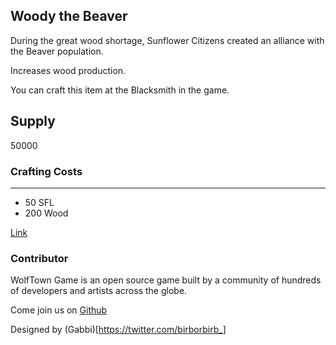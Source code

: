 ## Woody the Beaver

During the great wood shortage, Sunflower Citizens created an alliance with the Beaver population.

Increases wood production.

You can craft this item at the Blacksmith in the game.

## Supply

50000

### Crafting Costs

---

- 50 SFL
- 200 Wood

[Link](https://docs.sunflower-land.com/crafting-guide)

### Contributor

WolfTown Game is an open source game built by a community of hundreds of developers and artists across the globe.

Come join us on [Github](https://github.com/sunflower-land/sunflower-land)

Designed by (Gabbi)[https://twitter.com/birborbirb_]
